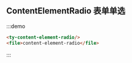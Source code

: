 ## ContentElementRadio 表单单选
:::demo
```html
<ty-content-element-radio/>
<file>content-element-radio</file>
```
:::
